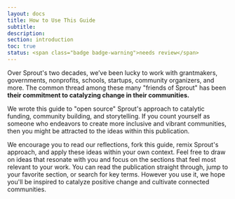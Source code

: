 ```yaml
---
layout: docs
title: How to Use This Guide
subtitle:
description:
section: introduction
toc: true
status: <span class="badge badge-warning">needs review</span>
---
```


Over Sprout's two decades, we’ve been lucky to work with grantmakers, governments, nonprofits, schools, startups, community organizers, and more. The common thread among these many "friends of Sprout" has been **their commitment to catalyzing change in their communities.** 

We wrote this guide to "open source" Sprout's approach to catalytic funding, community building, and storytelling. If you count yourself as someone who endeavors to create more inclusive and vibrant communities, then you might be attracted to the ideas within this publication. 

We encourage you to read our reflections, fork this guide, remix Sprout's approach, and apply these ideas within your own context. Feel free to draw on ideas that resonate with you and focus on the sections that feel most relevant to your work. You can read the publication straight through, jump to your favorite section, or search for key terms. However you use it, we hope you'll be inspired to catalyze positive change and cultivate connected communities.
